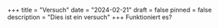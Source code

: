 +++
title = "Versuch"
date = "2024-02-21"
draft = false
pinned = false
description = "Dies ist ein versuch"
+++
Funktioniert es?